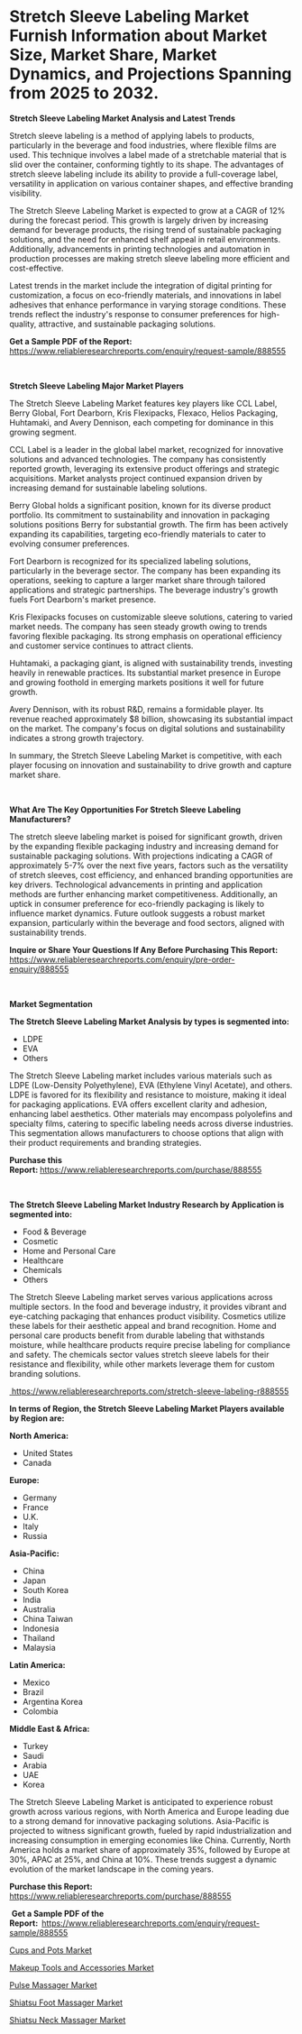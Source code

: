 <p><h1>Stretch Sleeve Labeling Market Furnish Information about Market Size, Market Share, Market Dynamics, and Projections Spanning from 2025 to 2032.</h1></p><p><strong>Stretch Sleeve Labeling Market Analysis and Latest Trends</strong></p>
<p><p>Stretch sleeve labeling is a method of applying labels to products, particularly in the beverage and food industries, where flexible films are used. This technique involves a label made of a stretchable material that is slid over the container, conforming tightly to its shape. The advantages of stretch sleeve labeling include its ability to provide a full-coverage label, versatility in application on various container shapes, and effective branding visibility.</p><p>The Stretch Sleeve Labeling Market is expected to grow at a CAGR of 12% during the forecast period. This growth is largely driven by increasing demand for beverage products, the rising trend of sustainable packaging solutions, and the need for enhanced shelf appeal in retail environments. Additionally, advancements in printing technologies and automation in production processes are making stretch sleeve labeling more efficient and cost-effective. </p><p>Latest trends in the market include the integration of digital printing for customization, a focus on eco-friendly materials, and innovations in label adhesives that enhance performance in varying storage conditions. These trends reflect the industry's response to consumer preferences for high-quality, attractive, and sustainable packaging solutions.</p></p>
<p><strong>Get a Sample PDF of the Report:&nbsp;</strong> <a href="https://www.reliableresearchreports.com/enquiry/request-sample/888555?utm_campaign=32&utm_medium=2&utm_source=Github&utm_content=ia&utm_term=04042025&utm_id=stretch-sleeve-labeling">https://www.reliableresearchreports.com/enquiry/request-sample/888555</a></p>
<p>&nbsp;</p>
<p><strong>Stretch Sleeve Labeling Major Market Players</strong></p>
<p><p>The Stretch Sleeve Labeling Market features key players like CCL Label, Berry Global, Fort Dearborn, Kris Flexipacks, Flexaco, Helios Packaging, Huhtamaki, and Avery Dennison, each competing for dominance in this growing segment. </p><p>CCL Label is a leader in the global label market, recognized for innovative solutions and advanced technologies. The company has consistently reported growth, leveraging its extensive product offerings and strategic acquisitions. Market analysts project continued expansion driven by increasing demand for sustainable labeling solutions.</p><p>Berry Global holds a significant position, known for its diverse product portfolio. Its commitment to sustainability and innovation in packaging solutions positions Berry for substantial growth. The firm has been actively expanding its capabilities, targeting eco-friendly materials to cater to evolving consumer preferences.</p><p>Fort Dearborn is recognized for its specialized labeling solutions, particularly in the beverage sector. The company has been expanding its operations, seeking to capture a larger market share through tailored applications and strategic partnerships. The beverage industry's growth fuels Fort Dearborn's market presence.</p><p>Kris Flexipacks focuses on customizable sleeve solutions, catering to varied market needs. The company has seen steady growth owing to trends favoring flexible packaging. Its strong emphasis on operational efficiency and customer service continues to attract clients.</p><p>Huhtamaki, a packaging giant, is aligned with sustainability trends, investing heavily in renewable practices. Its substantial market presence in Europe and growing foothold in emerging markets positions it well for future growth.</p><p>Avery Dennison, with its robust R&D, remains a formidable player. Its revenue reached approximately $8 billion, showcasing its substantial impact on the market. The company's focus on digital solutions and sustainability indicates a strong growth trajectory.</p><p>In summary, the Stretch Sleeve Labeling Market is competitive, with each player focusing on innovation and sustainability to drive growth and capture market share.</p></p>
<p>&nbsp;</p>
<p><strong>What Are The Key Opportunities For Stretch Sleeve Labeling Manufacturers?</strong></p>
<p><p>The stretch sleeve labeling market is poised for significant growth, driven by the expanding flexible packaging industry and increasing demand for sustainable packaging solutions. With projections indicating a CAGR of approximately 5-7% over the next five years, factors such as the versatility of stretch sleeves, cost efficiency, and enhanced branding opportunities are key drivers. Technological advancements in printing and application methods are further enhancing market competitiveness. Additionally, an uptick in consumer preference for eco-friendly packaging is likely to influence market dynamics. Future outlook suggests a robust market expansion, particularly within the beverage and food sectors, aligned with sustainability trends.</p></p>
<p><strong>Inquire or Share Your Questions If Any Before Purchasing This Report:</strong> <a href="https://www.reliableresearchreports.com/enquiry/pre-order-enquiry/888555?utm_campaign=32&utm_medium=2&utm_source=Github&utm_content=ia&utm_term=04042025&utm_id=stretch-sleeve-labeling">https://www.reliableresearchreports.com/enquiry/pre-order-enquiry/888555</a></p>
<p>&nbsp;</p>
<p><strong>Market Segmentation</strong></p>
<p><strong>The Stretch Sleeve Labeling Market Analysis by types is segmented into:</strong></p>
<p><ul><li>LDPE</li><li>EVA</li><li>Others</li></ul></p>
<p><p>The Stretch Sleeve Labeling market includes various materials such as LDPE (Low-Density Polyethylene), EVA (Ethylene Vinyl Acetate), and others. LDPE is favored for its flexibility and resistance to moisture, making it ideal for packaging applications. EVA offers excellent clarity and adhesion, enhancing label aesthetics. Other materials may encompass polyolefins and specialty films, catering to specific labeling needs across diverse industries. This segmentation allows manufacturers to choose options that align with their product requirements and branding strategies.</p></p>
<p><strong>Purchase this Report:&nbsp;</strong><a href="https://www.reliableresearchreports.com/purchase/888555?utm_campaign=32&utm_medium=2&utm_source=Github&utm_content=ia&utm_term=04042025&utm_id=stretch-sleeve-labeling">https://www.reliableresearchreports.com/purchase/888555</a></p>
<p>&nbsp;</p>
<p><strong>The Stretch Sleeve Labeling Market Industry Research by Application is segmented into:</strong></p>
<p><ul><li>Food & Beverage</li><li>Cosmetic</li><li>Home and Personal Care</li><li>Healthcare</li><li>Chemicals</li><li>Others</li></ul></p>
<p><p>The Stretch Sleeve Labeling market serves various applications across multiple sectors. In the food and beverage industry, it provides vibrant and eye-catching packaging that enhances product visibility. Cosmetics utilize these labels for their aesthetic appeal and brand recognition. Home and personal care products benefit from durable labeling that withstands moisture, while healthcare products require precise labeling for compliance and safety. The chemicals sector values stretch sleeve labels for their resistance and flexibility, while other markets leverage them for custom branding solutions.</p></p>
<p><a href="https://www.reliableresearchreports.com/stretch-sleeve-labeling-r888555?utm_campaign=32&utm_medium=2&utm_source=Github&utm_content=ia&utm_term=04042025&utm_id=stretch-sleeve-labeling">&nbsp;https://www.reliableresearchreports.com/stretch-sleeve-labeling-r888555</a></p>
<p><strong>In terms of Region, the Stretch Sleeve Labeling Market Players available by Region are:</strong></p>
<p>
    <p> <strong> North America: </strong>
        <ul>
            <li>United States</li>
            <li>Canada</li>
        </ul>
        </p> 
    <p> <strong> Europe: </strong>
        <ul>
            <li>Germany</li>
            <li>France</li>
            <li>U.K.</li>
            <li>Italy</li>
            <li>Russia</li>
        </ul>
        </p> 
    <p> <strong> Asia-Pacific: </strong>
        <ul>
            <li>China</li>
            <li>Japan</li>
            <li>South Korea</li>
            <li>India</li>
            <li>Australia</li>
            <li>China Taiwan</li>
            <li>Indonesia</li>
            <li>Thailand</li>
            <li>Malaysia</li>
        </ul>
        </p> 
    <p> <strong> Latin America: </strong>
        <ul>
            <li>Mexico</li>
            <li>Brazil</li>
            <li>Argentina Korea</li>
            <li>Colombia</li>
        </ul>
        </p> 
    <p> <strong> Middle East & Africa: </strong>
        <ul>
            <li>Turkey</li>
            <li>Saudi</li>
            <li>Arabia</li>
            <li>UAE</li>
            <li>Korea</li>
        </ul>
    </p>
    </p>
<p><p>The Stretch Sleeve Labeling Market is anticipated to experience robust growth across various regions, with North America and Europe leading due to a strong demand for innovative packaging solutions. Asia-Pacific is projected to witness significant growth, fueled by rapid industrialization and increasing consumption in emerging economies like China. Currently, North America holds a market share of approximately 35%, followed by Europe at 30%, APAC at 25%, and China at 10%. These trends suggest a dynamic evolution of the market landscape in the coming years.</p></p>
<p><strong>Purchase this Report: </strong><a href="https://www.reliableresearchreports.com/purchase/888555?utm_campaign=32&utm_medium=2&utm_source=Github&utm_content=ia&utm_term=04042025&utm_id=stretch-sleeve-labeling">https://www.reliableresearchreports.com/purchase/888555</a></p>
<p>&nbsp;<strong>Get a Sample PDF of the Report:&nbsp;&nbsp;</strong><a href="https://www.reliableresearchreports.com/enquiry/request-sample/888555?utm_campaign=32&utm_medium=2&utm_source=Github&utm_content=ia&utm_term=04042025&utm_id=stretch-sleeve-labeling">https://www.reliableresearchreports.com/enquiry/request-sample/888555</a></p>
<p><strong></strong></p>
<p><p><a href="https://github.com/hamremunazm4/Market-Research-Report-List-1/blob/main/cups-and-pots-market.md?utm_campaign=32&utm_medium=2&utm_source=Github&utm_content=ia&utm_term=04042025&utm_id=stretch-sleeve-labeling">Cups and Pots Market</a></p><p><a href="https://github.com/jhoonatsev/Market-Research-Report-List-1/blob/main/makeup-tools-and-accessories-market.md?utm_campaign=32&utm_medium=2&utm_source=Github&utm_content=ia&utm_term=04042025&utm_id=stretch-sleeve-labeling">Makeup Tools and Accessories Market</a></p><p><a href="https://github.com/kirstejuvet/Market-Research-Report-List-1/blob/main/pulse-massager-market.md?utm_campaign=32&utm_medium=2&utm_source=Github&utm_content=ia&utm_term=04042025&utm_id=stretch-sleeve-labeling">Pulse Massager Market</a></p><p><a href="https://github.com/godutetraeva/Market-Research-Report-List-1/blob/main/shiatsu-foot-massager-market.md?utm_campaign=32&utm_medium=2&utm_source=Github&utm_content=ia&utm_term=04042025&utm_id=stretch-sleeve-labeling">Shiatsu Foot Massager Market</a></p><p><a href="https://github.com/trossdushi7u/Market-Research-Report-List-1/blob/main/shiatsu-neck-massager-market.md?utm_campaign=32&utm_medium=2&utm_source=Github&utm_content=ia&utm_term=04042025&utm_id=stretch-sleeve-labeling">Shiatsu Neck Massager Market</a></p></p>